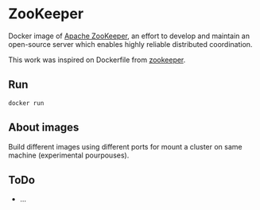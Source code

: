 # ZooKeeper

Docker image of [Apache ZooKeeper](https://zookeeper.apache.org/), an effort to develop and maintain an open-source server which enables highly reliable distributed coordination.

This work was inspired on Dockerfile from [zookeeper](https://hub.docker.com/r/libray/zookeeper/).

## Run

```
docker run 
```

## About images

Build different images using different ports for mount a cluster on same machine (experimental pourpouses).

## ToDo

* ...

